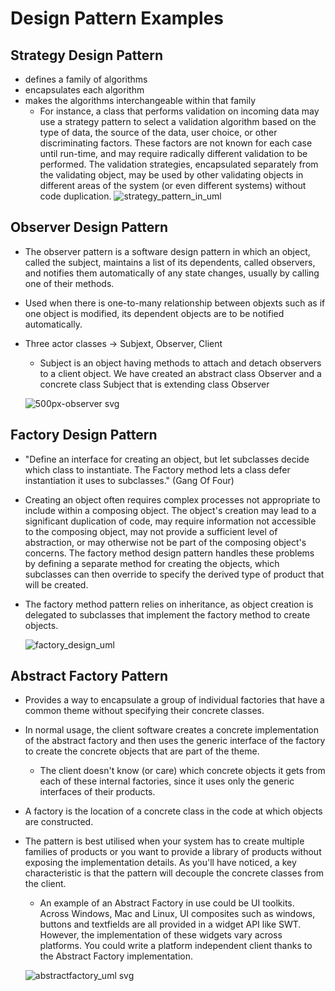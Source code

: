 # Design Pattern Examples

## Strategy Design Pattern
  - defines a family of algorithms
  - encapsulates each algorithm
  - makes the algorithms interchangeable within that family
    - For instance, a class that performs validation on incoming data may use a strategy pattern to select 
        a validation algorithm based on the type of data, the source of the data, user choice, or other discriminating factors. 
        These factors are not known for each case until run-time, and may require radically different validation to be performed. 
        The validation strategies, encapsulated separately from the validating object, may be used by other validating objects in 
        different areas of the system (or even different systems) without code duplication.
    ![strategy_pattern_in_uml](https://user-images.githubusercontent.com/16873263/27205111-b52b8f8a-51e3-11e7-99cc-036926819b7d.png)

## Observer Design Pattern
  - The observer pattern is a software design pattern in which an object, called the subject, maintains a list of its dependents, called     observers, and notifies them automatically of any state changes, usually by calling one of their methods.
  - Used when there is one-to-many relationship between objexts such as if one object is modified, its dependent objects are to be
    notified automatically.
  - Three actor classes -> Subjext, Observer, Client
    - Subject is an object having methods to attach and detach observers to a client object. We have created an abstract class Observer       and a concrete class Subject that is extending class Observer
  
    ![500px-observer svg](https://user-images.githubusercontent.com/16873263/27246405-3513b0c0-52a6-11e7-8bbc-15450aca9287.png)
  
## Factory Design Pattern
  - "Define an interface for creating an object, but let subclasses decide which class to instantiate. The Factory method lets a class
       defer instantiation it uses to subclasses." (Gang Of Four)
  - Creating an object often requires complex processes not appropriate to include within a composing object. 
    The object's creation may lead to a significant duplication of code, may require information not accessible to the composing object,
    may not provide a sufficient level of abstraction, or may otherwise not be part of the composing object's concerns. 
    The factory method design pattern handles these problems by defining a separate method for creating the objects, 
    which subclasses can then override to specify the derived type of product that will be created.
  - The factory method pattern relies on inheritance, as object creation is delegated to subclasses that implement the factory method to       create objects.
  
    ![factory_design_uml](https://user-images.githubusercontent.com/16873263/27257626-1e3029b4-5392-11e7-97ea-b4e1065e17a1.gif)
    
## Abstract Factory Pattern
  - Provides a way to encapsulate a group of individual factories that have a common theme without specifying their concrete classes.
  - In normal usage, the client software creates a concrete implementation of the abstract factory and then uses the generic interface
    of the factory to create the concrete objects that are part of the theme.
      - The client doesn't know (or care) which concrete objects it gets from each of these internal factories, since it uses only the
        generic interfaces of their products.
  - A factory is the location of a concrete class in the code at which objects are constructed.
  - The pattern is best utilised when your system has to create multiple families of products or you want to provide a library of
    products without exposing the implementation details. As you'll have noticed, a key characteristic is that the pattern will decouple
    the concrete classes from the client. 
      - An example of an Abstract Factory in use could be UI toolkits. Across Windows, Mac and Linux, UI composites such as windows,
        buttons and textfields are all provided in a widget API like SWT. However, the implementation of these widgets vary across
        platforms. You could write a platform independent client thanks to the Abstract Factory implementation.
        
    ![abstractfactory_uml svg](https://user-images.githubusercontent.com/16873263/27268321-c3e34892-5463-11e7-9d50-860d86478247.png)
    
